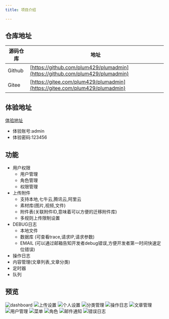 ```yaml
---
title: 项目介绍

---
```


## 仓库地址

| 源码仓库   | 地址|
|--------|------------------------------------| 
| Github | [https://github.com/plum429/plumadmin](https://github.com/plum429/plumadmin)|
| Gitee  | [https://gitee.com/plum429/plumadmin](https://gitee.com/plum429/plumadmin) |

## 体验地址

[体验地址](http://preview.plumcloud.top)

* 体验账号:admin
* 体验密码:123456

## 功能
* 用户权限
  * 用户管理
  * 角色管理
  * 权限管理
* 上传附件
  * 支持本地,七牛云,腾讯云,阿里云
  * 素材库(图片,视频,文件)
  * 附件表(关联附件ID,意味着可以方便的迁移附件库)
  * 多规则上传限制设置
* DEBUG日志
  * 本地文件
  * 数据库 (可查看trace,请求IP,请求参数)
  * EMAIL (可以通过邮箱告知开发者debug错误,方便开发者第一时间快速定位错误)
* 操作日志
* 内容管理(文章列表,文章分类)
* 定时器
* 队列

## 预览  
![dashboard](/preview/dashboard.png)
![上传设置](/preview/上传设置.png)
![个人设置](/preview/个人设置.png)
![分类管理](/preview/分类管理.png)
![操作日志](/preview/操作日志.png)
![文章管理](/preview/文章管理.png)
![用户管理](/preview/用户管理.png)
![菜单](/preview/菜单.png)
![角色](/preview/角色.png)
![邮件通知](/preview/邮件通知.png)
![错误日志](/preview/错误日志.png)
